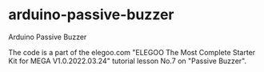 # arduino-passive-buzzer
Arduino Passive Buzzer 


The code is a part of the elegoo.com "ELEGOO The Most Complete Starter Kit for MEGA V1.0.2022.03.24" tutorial lesson No.7 on "Passive Buzzer". 